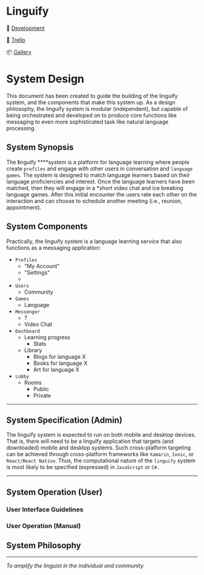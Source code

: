 # Linguify
🚀 [Development]() 

🌳 [Trello](https://trello.com/b/PqUKNfe0/modulaterlabs) 

📦 [Gallery](https://gallery.io/projects/MCHbtQVoQ2HCZXK9EzlRnfHR)

# System Design

This document has been created to guide the building of the linguify system, and the components that make this system up. As a design philosophy, the linguify system is modular (independent), but capable of being orchestrated and developed on to produce core functions like messaging to even more sophisticated task like natural language processing. 

## System Synopsis

The **l**inguify ****system is a platform for language learning where people create `profiles` and engage with other users in conversation and `language games`. The system is designed to match language learners based on their language proficiencies and interest. Once the language learners have been matched, then they will engage in a *short video chat and ice breaking language games. After this initial encounter the users rate each other on the interaction and can choose to schedule another meeting (i.e., reunion, appointment). 

## System Components

Practically, the linguify system is a language learning service that also functions as a messaging application:

- `Profiles`
    - "My Account"
    - "Settings"
    - 
- `Users`
    - Community
- `Games`
    - Language
- `Messenger`
    - ?
    - Video Chat
- `Dashboard`
    - Learning progress
        - Stats
    - Library
        - Blogs for language X
        - Books for language X
        - Art for language X
- `Lobby`
    - Rooms
        - Public
        - Private

---
## System Specification (Admin)

The linguify system is expected to run on both mobile and desktop devices. That is, there will need to be a linguify application that targets (and downloaded) mobile and desktop systems. Such cross-platform targeting can be achieved through cross-platform frameworks like `Xamarin`, `Ionic`, or `React/React Native`. Thus, the computational nature of the `linguify` system is most likely to be specified (expressed) in `JavaScript` or `C#.`

---
## System Operation (User)

### User Interface Guidelines

### User Operation (Manual)

## System Philosophy

---
<i>To amplify the linguist in the individual and community.</i>
